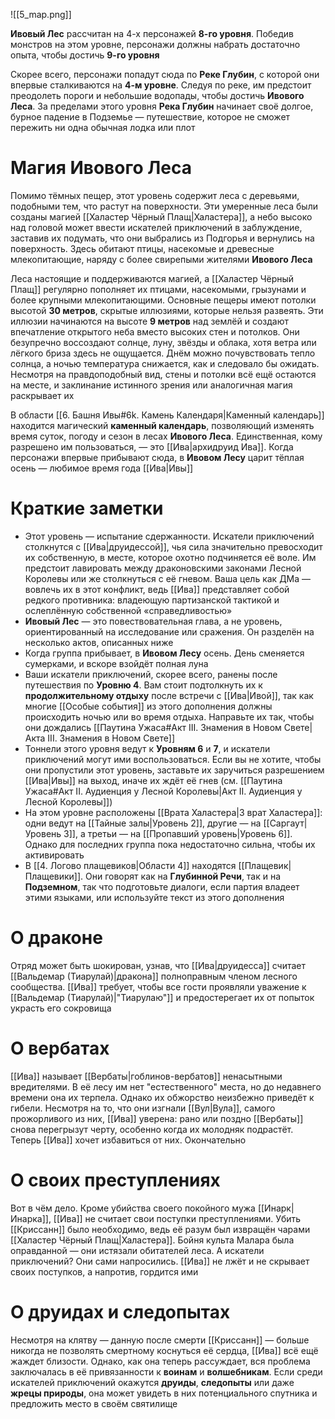 ![[5_map.png]]

**Ивовый Лес** рассчитан на 4-х персонажей **8-го уровня**. Победив монстров на этом уровне, персонажи должны набрать достаточно опыта, чтобы достичь **9-го уровня**

Скорее всего, персонажи попадут сюда по **Реке Глубин**, с которой они впервые сталкиваются на **4-м уровне**. Следуя по реке, им предстоит преодолеть пороги и небольшие водопады, чтобы достичь **Ивового Леса**. За пределами этого уровня **Река Глубин** начинает своё долгое, бурное падение в Подземье — путешествие, которое не сможет пережить ни одна обычная лодка или плот

# Магия Ивового Леса

Помимо тёмных пещер, этот уровень содержит леса с деревьями, подобными тем, что растут на поверхности. Эти умеренные леса были созданы магией [[Халастер Чёрный Плащ|Халастера]], а небо высоко над головой может ввести искателей приключений в заблуждение, заставив их подумать, что они выбрались из Подгорья и вернулись на поверхность. Здесь обитают птицы, насекомые и древесные млекопитающие, наряду с более свирепыми жителями **Ивового Леса**

Леса настоящие и поддерживаются магией, а [[Халастер Чёрный Плащ]] регулярно пополняет их птицами, насекомыми, грызунами и более крупными млекопитающими. Основные пещеры имеют потолки высотой **30 метров**, скрытые иллюзиями, которые нельзя развеять. Эти иллюзии начинаются на высоте **9 метров** над землёй и создают впечатление открытого неба вместо высоких стен и потолков. Они безупречно воссоздают солнце, луну, звёзды и облака, хотя ветра или лёгкого бриза здесь не ощущается. Днём можно почувствовать тепло солнца, а ночью температура снижается, как и следовало бы ожидать. Несмотря на правдоподобный вид, стены и потолки всё ещё остаются на месте, и заклинание истинного зрения или аналогичная магия раскрывает их

В области [[6. Башня Ивы#6k. Камень Календаря|Каменный календарь]] находится магический **каменный календарь**, позволяющий изменять время суток, погоду и сезон в лесах **Ивового Леса**. Единственная, кому разрешено им пользоваться, — это [[Ива|архидруид Ива]]. Когда персонажи впервые прибывают сюда, в **Ивовом Лесу** царит тёплая осень — любимое время года [[Ива|Ивы]]

# Краткие заметки

- Этот уровень — испытание сдержанности. Искатели приключений столкнутся с [[Ива|друидессой]], чья сила значительно превосходит их собственную, в месте, которое охотно подчиняется её воле. Им предстоит лавировать между драконовскими законами Лесной Королевы или же столкнуться с её гневом. Ваша цель как ДМа — вовлечь их в этот конфликт, ведь [[Ива]] представляет собой редкого противника: владеющую партизанской тактикой и ослеплённую собственной «справедливостью» 
- **Ивовый Лес** — это повествовательная глава, а не уровень, ориентированный на исследование или сражения. Он разделён на несколько актов, описанных ниже
- Когда группа прибывает, в **Ивовом Лесу** осень. День сменяется сумерками, и вскоре взойдёт полная луна
- Ваши искатели приключений, скорее всего, ранены после путешествия по **Уровню 4**. Вам стоит подтолкнуть их к **продолжительному отдыху** после встречи с [[Ива|Ивой]], так как многие [[Особые события]] из этого дополнения должны происходить ночью или во время отдыха. Направьте их так, чтобы они дождались [[Паутина Ужаса#Акт III. Знамения в Новом Свете|Акта III. Знамения в Новом Свете]]
- Тоннели этого уровня ведут к **Уровням 6** и **7**, и искатели приключений могут ими воспользоваться. Если вы не хотите, чтобы они пропустили этот уровень, заставьте их заручиться разрешением [[Ива|Ивы]] на выход, иначе их ждёт её гнев (см. [[Паутина Ужаса#Акт II. Аудиенция у Лесной Королевы|Акт II. Аудиенция у Лесной Королевы]])
- На этом уровне расположены [[Врата Халастера|3 врат Халастера]]: одни ведут на [[Тайные залы|Уровень 2]], другие — на [[Саргаут|Уровень 3]], а третьи — на [[Пропавший уровень|Уровень 6]]. Однако для последних группа пока недостаточно сильна, чтобы их активировать
- В [[4. Логово плащевиков|Области 4]] находятся [[Плащевик|Плащевики]]. Они говорят как на **Глубинной Речи**, так и на **Подземном**, так что подготовьте диалоги, если партия владеет этими языками, или используйте текст из этого дополнения

# О драконе

Отряд может быть шокирован, узнав, что [[Ива|друидесса]] считает [[Вальдемар (Тиарулай)|дракона]] полноправным членом лесного сообщества. [[Ива]] требует, чтобы все гости проявляли уважение к [[Вальдемар (Тиарулай)|"Тиарулаю"]] и предостерегает их от попыток украсть его сокровища

# О вербатах

[[Ива]] называет [[Вербаты|гоблинов-вербатов]] ненасытными вредителями. В её лесу им нет "естественного" места, но до недавнего времени она их терпела. Однако их обжорство неизбежно приведёт к гибели. Несмотря на то, что они изгнали [[Вул|Вула]], самого прожорливого из них, [[Ива]] уверена: рано или поздно [[Вербаты]] снова перегрызут черту, особенно когда их молодняк подрастёт. Теперь [[Ива]] хочет избавиться от них. Окончательно

# О своих преступлениях

Вот в чём дело. Кроме убийства своего покойного мужа [[Инарк|Инарка]], [[Ива]] не считает свои поступки преступлениями. Убить [[Криссанн]] было необходимо, ведь её разум был извращён чарами [[Халастер Чёрный Плащ|Халастера]]. Бойня культа Малара была оправданной — они истязали обитателей леса. А искатели приключений? Они сами напросились. [[Ива]] не лжёт и не скрывает своих поступков, а напротив, гордится ими

# О друидах и следопытах

Несмотря на клятву — данную после смерти [[Криссанн]] — больше никогда не позволять смертному коснуться её сердца, [[Ива]] всё ещё жаждет близости. Однако, как она теперь рассуждает, вся проблема заключалась в её привязанности к **воинам** и **волшебникам**. Если среди искателей приключений окажутся **друиды**, **следопыты** или даже **жрецы природы**, она может увидеть в них потенциального спутника и предложить место в своём святилище